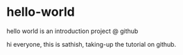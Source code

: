 # hello-world
hello world is an introduction project @ github

hi everyone, this is sathish, 
taking-up the tutorial on github.
